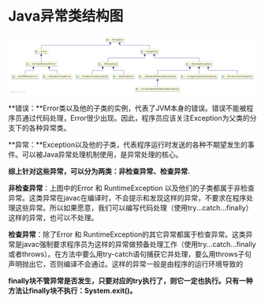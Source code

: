 # Java异常类结构图

![](../../images/RuntimeException.png)



**错误：**Error类以及他的子类的实例，代表了JVM本身的错误。错误不能被程序员通过代码处理，Error很少出现。因此，程序员应该关注Exception为父类的分支下的各种异常类。

**异常：**Exception以及他的子类，代表程序运行时发送的各种不期望发生的事件。可以被Java异常处理机制使用，是异常处理的核心。



**综上针对这些异常，可以分为两类：非检查异常、检查异常.**

**非检查异常**：上图中的Error 和 RuntimeException 以及他们的子类都属于非检查异常。这类异常在javac在编译时，不会提示和发现这样的异常，不要求在程序处理这些异常。所以如果愿意，我们可以编写代码处理（使用try...catch...finally）这样的异常，也可以不处理。

**检查异常**：除了Error 和 RuntimeException的其它异常都属于检查异常。这类异常是javac强制要求程序员为这样的异常做预备处理工作（使用try...catch...finally或者throws）。在方法中要么用try-catch语句捕获它并处理，要么用throws子句声明抛出它，否则编译不会通过。这样的异常一般是由程序的运行环境导致的

**finally块不管异常是否发生，只要对应的try执行了，则它一定也执行。只有一种方法让finally块不执行：System.exit()。**





